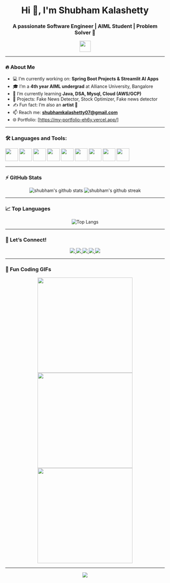 <h1 align="center">Hi 👋, I'm Shubham Kalashetty</h1>
<h3 align="center">A passionate Software Engineer | AIML Student | Problem Solver 🚀</h3>

<p align="center">
  <img src="https://media.giphy.com/media/hvRJCLFzcasrR4ia7z/giphy.gif" width="35" />
</p>

---

### 🔥 About Me

- 💻 I’m currently working on: **Spring Boot Projects & Streamlit AI Apps**
- 🎓 I’m a **4th year AIML undergrad** at Alliance University, Bangalore
- 🌱 I’m currently learning **Java, DSA, Mysql, Cloud (AWS/GCP)**  
- 🧠 Projects: Fake News Detector, Stock Optimizer, Fake news detector
- ✍️ Fun fact: I’m also an **artist 🎨**
- 📫 Reach me: **shubhamkalashetty07@gmail.com**  
- 🌐 Portfolio: [https://my-portfolio-eh6y.vercel.app/]

---

### 🛠️ Languages and Tools:

<p align="left">
  <img src="https://cdn.jsdelivr.net/gh/devicons/devicon/icons/python/python-original.svg" width="40" height="40"/>
  <img src="https://cdn.jsdelivr.net/gh/devicons/devicon/icons/java/java-original.svg" width="40" height="40"/>
  <img src="https://cdn.jsdelivr.net/gh/devicons/devicon/icons/mysql/mysql-original-wordmark.svg" width="40" height="40"/>
  <img src="https://cdn.jsdelivr.net/gh/devicons/devicon/icons/html5/html5-original.svg" width="40" height="40"/>
  <img src="https://cdn.jsdelivr.net/gh/devicons/devicon/icons/css3/css3-original.svg" width="40" height="40"/>
  <img src="https://cdn.jsdelivr.net/gh/devicons/devicon/icons/javascript/javascript-original.svg" width="40" height="40"/>
  <img src="https://cdn.jsdelivr.net/gh/devicons/devicon/icons/streamlit/streamlit-original.svg" width="40" height="40"/>
  <img src="https://cdn.jsdelivr.net/gh/devicons/devicon/icons/git/git-original.svg" width="40" height="40"/>
  <img src="https://cdn.jsdelivr.net/gh/devicons/devicon/icons/github/github-original.svg" width="40" height="40"/>
</p>

---

### ⚡ GitHub Stats

<p align="center">
  <img src="https://github-readme-stats.vercel.app/api?username=shubh-07-lk&show_icons=true&theme=radical" alt="shubham's github stats" />
  <img src="https://github-readme-streak-stats.herokuapp.com/?user=shubh-07-lk&theme=radical" alt="shubham's github streak" />
</p>

---

### 📈 Top Languages

<p align="center">
  <img src="https://github-readme-stats.vercel.app/api/top-langs/?username=shubh-07-lk&layout=compact&theme=radical" alt="Top Langs" />
</p>

---

### 🤝 Let’s Connect!

<p align="center">
  <a href="https://www.linkedin.com/in/shubham-kalashetty-b02941272/" target="_blank">
    <img src="https://img.shields.io/badge/LinkedIn-blue?style=for-the-badge&logo=linkedin&logoColor=white" />
  </a>
  <a href="mailto:shubhamkalashetty07@gmail.com">
    <img src="https://img.shields.io/badge/Gmail-red?style=for-the-badge&logo=gmail&logoColor=white" />
  </a>
  <a href="https://www.instagram.com/_shubham_lk_/" target="_blank">
    <img src="https://img.shields.io/badge/Instagram-E4405F?style=for-the-badge&logo=instagram&logoColor=white" />
  </a>
  <a href="https://www.hackerrank.com/shubhamkalashet1/" target="_blank">
    <img src="https://img.shields.io/badge/HackerRank-2EC866?style=for-the-badge&logo=HackerRank&logoColor=white" />
  </a>
  <a href="https://leetcode.com/shubham_821/" target="_blank">
    <img src="https://img.shields.io/badge/LeetCode-FFA116?style=for-the-badge&logo=leetcode&logoColor=white" />
  </a>
</p>

---

### 🎉 Fun Coding GIFs

<p align="center">
  <img src="https://media.giphy.com/media/26AHONQ79FdWZhAI0/giphy.gif" width="300"/>
  <img src="https://media.giphy.com/media/vzO0Vc8b2VBLi/giphy.gif" width="300"/> <!-- Java-themed -->
  <img src="https://media.giphy.com/media/LMt9638dO8dftAjtco/giphy.gif" width="300"/>
</p>

---




<p align="center">
  <img src="https://readme-typing-svg.herokuapp.com?font=Fira+Code&duration=4000&pause=1000&color=F7F7F7&center=true&vCenter=true&multiline=true&width=700&lines=Thank+you+for+visiting+my+profile!+👋;Feel+free+to+explore+my+repos+and+connect!+🚀" />
</p>
